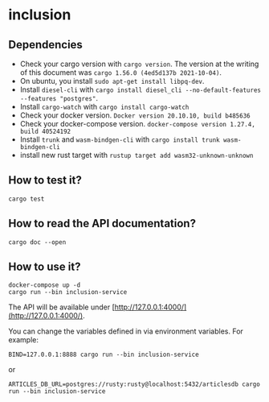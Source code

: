 # inclusion

## Dependencies

* Check your cargo version with `cargo version`. The version at the writing of this document was
  `cargo 1.56.0 (4ed5d137b 2021-10-04)`.
* On ubuntu, you install `sudo apt-get install libpq-dev`.
* Install `diesel-cli` with `cargo install diesel_cli --no-default-features --features "postgres"`.
* Install `cargo-watch` with `cargo install cargo-watch`
* Check your docker version. `Docker version 20.10.10, build b485636`
* Check your docker-compose version. `docker-compose version 1.27.4, build 40524192`
* Install `trunk` and `wasm-bindgen-cli` with `cargo install trunk wasm-bindgen-cli`
* install new rust target with `rustup target add wasm32-unknown-unknown`

## How to test it?

```shell
cargo test
```

## How to read the API documentation?

```shell
cargo doc --open
```

## How to use it?

```shell
docker-compose up -d
cargo run --bin inclusion-service
```

The API will be available under [http://127.0.0.1:4000/](http://127.0.0.1:4000/).

You can change the variables defined in via environment variables. For example:

```shell
BIND=127.0.0.1:8888 cargo run --bin inclusion-service
```

or

```shell
ARTICLES_DB_URL=postgres://rusty:rusty@localhost:5432/articlesdb cargo run --bin inclusion-service
```
